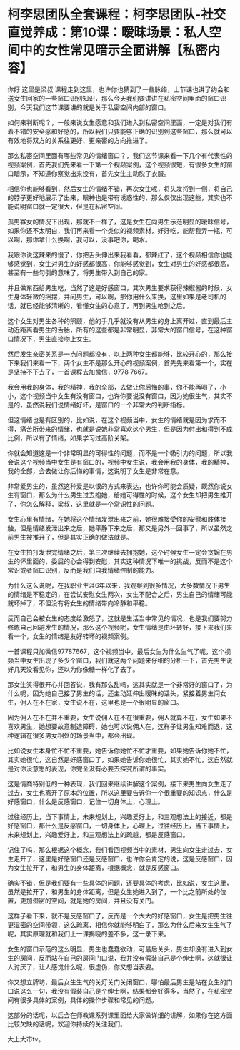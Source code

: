 # 柯李思团队全套课程：柯李思团队-社交直觉养成：第10课：暧昧场景：私人空间中的女性常见暗示全面讲解【私密内容】

你好 这里是梁叔 课程走到这里，也许你也猜到了一些脉络，上节课也讲了约会和送女生回家的一些窗口识别知识，那么今天我们要讲讲在私密空间里面的窗口识别，今天我们这节课要讲的就是关于私密空间内部的窗口。

如何来判断呢？，一般来说女生愿意和我们进入到私密空间里面，一定是对我们有着不错的安全感和好感的，所以我们只要能够正确的识别到这些窗口，那么就可以有效地将双方的关系往更好、更亲密的方向推进了。

那么私密空间里面有哪些常见的情绪窗口？，我们这节课来看一下几个有代表性的视频案例，首先我们先来看一下第一个视频案例，这个视频很短，有很多女生的窗口暗示，不知道你察觉出来没有，首先女生主动脱了衣服。

相信你也能够看到，然后女生的情绪不错，再次女生呢，将头发捋到一侧，将自己的脖子更好地展示了出来，眼神也是带有诱惑性的，那么仅仅出现这些，其实也不能说明窗口就一定很大，但是在私密空间。

孤男寡女的情况下出现，那就不一样了，这是女生在向男生示范明显的暧昧信号，如果你还不太明白，我们再来看一个类似的视频素材，好好吃，能帮我弄一瓶，可以啊，那你拿什么换啊，我可以，没事吧你，喝水。

我跟你说这辣来的慢了，你把舌头伸出来我看看，都辣红了，这个视频相信你也能够感觉到，女生对男生的好感都很高，你能够感觉到，女生对男生的好感都很高，甚至有一些勾引的意味了，将男生带入到自己的家。

并且做东西给男生吃，当然了这是好感窗口，其次男生要求获得辣椒酱的时候，女生身体轻微的摇摆，并问男生，可以啊，那你用什么来换，这里如果是老司机的话，就已经能够清晰的，看懂女生的心意了，再到男生呛到之后。

这个女生对男生各种的照顾，他的手几乎就没有从男生的身上离开过，直到最后主动近距离看男生的舌胎，所有的这些都是非常明显，非常大的窗口信号，在这种窗口情况下，男生直接吻上女生。

然后发生亲密关系是一点问题都没有，以上两种女生都能够，比较开心的，那么接下来我们来看一下，两个女生不是那么开心的视频案例，首先先来看第一个，实在是坚持不下去了，一首课程去加微信，9778 7667。

我会用我的身体，我的精神，我的全部，去做让你后悔的事，你不能再喝了，小小，这个视频当中女生有没有窗口，也许你要说没有窗口，因为她很生气，其实不是的，虽然说我们说情绪好坏，是窗口的一个非常大的判断指标。

但这情绪也是有区别的，比如说，在这个视频当中，女生的情绪就是因为求而不得，痛苦所带来的情绪，也就是说她非常喜欢这个男生，但是因为付出和得到不成比例，所以有了情绪，如果学习过高阶关架。

你就会知道这是一个非常明显的可得性的问题，而不是一个吸引力的问题，所以我会说这个视频当中女生是有窗口的，视频中女生说，我会用我的身体，我的精神，我的全部，会去做让你后悔的事情，这说明了女生是非常在意。

非常爱男生的，虽然这种爱是以恨的方式来表达，也许你可能会质疑，既然你说女生有窗口，那么为什么男生过去抱她，给她可得性的时候，这个女生却把男生推开了，你怎么解释，梁叔，这里就是一个常识性的问题。

女生心里有情绪，在她将这个情绪发泄出来之前，她很难接受你的安慰和肢体接触，但是情绪发泄出来之后，她平静下来之后，那又是另外一回事了，所以虽然之前男生被推开了，但是其实正确的做法就是。

在女生拍打发泄完情绪之后，第三次继续去拥抱她，这个时候女生一定会贪婉在男生的怀里面的，委屈的心会得到安慰，其实这种情况下唯一的挑战，反而不是这个常识或者窗口识别，反而是我们自我情绪控制的能力。

为什么这么说呢，在我职业生涯6年以来，我观察到很多情况，大多数情况下男生的情绪是不稳定的，在尝试安慰女生两次，女生不配合之后，男生自己的情绪可能就坏掉了，不但没有将女生的情绪带向冷静和平稳。

反而自己会被女生的态度给激怒了，这就是生活当中常见的情况，也是我们要努力修炼自己回避发生的情况，那么这个视频呢，女生情绪是由坏转好，接下来我们来看一个，女生的情绪是友好转坏的视频案例。

一首课程只加微信97787667，这个视频当中，最后女生为什么生气了呢，这个视频当中女生出现了多少个窗口，我们就这两个问题来仔细的分析一下，首先男生说好几天没看见你，还以为你像糖一样化了去了。

那女生笑得很开心并回答说，我有那么甜吗，这其实就是一个非常好的窗口了，为什么呢，因为她自己接了男生的话，还主动延伸出暧昧的话头，紧接着男生问女生，佣人在不在家，女生说不在，这里也是一个很明显的窗口。

因为佣人在不在并不重要，女生说佣人在不在很重要，佣人就算不在，女生如果不喜欢男生，她想要故意制造障碍，她也可以说佣人在，这样子让男生知难而退，这种逻辑在很多男女相处的场景当中，都会出现。

比如说女生本身忙不忙不重要，她告诉你她忙不忙才重要，如果她告诉你她不忙，其实她很忙，这自然是好感窗口了，如果她告诉你她很忙，其实她不忙，这自然就是对你没意思的表现，你完全没有必要去探究所谓的事实。

这是情商特别低的一种表现，我们回来继续讲解这个案例，接下来男生向女生走了过去，女生也离开了原本的位置，所以这里要告诉你一个很重要的知识点，什么是好感窗口，什么是反感窗口，记住一切身体上，心理上。

过往经历上，当下事情上，未来规划上，兴趣爱好上，和三观想法上的接近，都是好感窗口，那什么是反感窗口，一切身体上，心理上，过往经历上，当下事情上，未来规划上，兴趣爱好上，和三观想法上的疏越，都是反感窗口。

记住了吗，那么根据这个概念，我们看回视频当中的素材，男生向女生走过去，女生走开了，这里是好感窗口还是反感窗口，也许你会肯定的说，这是反感窗口，因为女生拉开了，和男生的身体距离，根据概念，就是反感窗口。

确实不错，但是我们要有一些具体的问题，还要具体的考虑，比如说，女生这里，虽然是拉开了，和男生的身体距离，但是女生她进入到了，一个比之前所处的位置，更加湿密的空间，就是她的房间，并且没有关门。

这样子看下来，就不是反感窗口了，反而是一个大大的好感窗口，女生是把男生往更湿密的空间带领，这么疏离，相信你就能够明白了，那么为什么后来女生生气了呢，其实原理就和我们上一课揭晓的差不多，这一录下来。

女生的窗口示范的这么明显，男生也蠢蠢欲动，可最后关头，男生却没有进入到女生的房间，反而站在自己的房间门口说，我并没有假装自己是个绅士啊，这就很让人讨厌了，让人感觉什么呢，很虚伪，你又想当表姿。

你又想立牌坊，最后女生生气的关灯关门关闭窗口，哪怕最后男生是站在女生的门口说这么一句，我没有假装自己是个绅士啊，结果都会好得多，当然了，在私密空间有很多具体的案例，具体的操作步骤和常见的问题。

这部分的话呢，以后会在师教课系列课里面给大家做详细的讲解，如果你在这方面比较欠缺的话呢，欢迎你持续的关注我们。

大上大市tv。